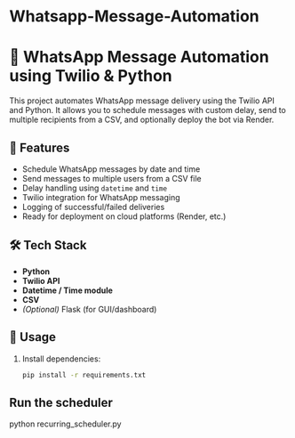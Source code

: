 # Whatsapp-Message-Automation
# 📲 WhatsApp Message Automation using Twilio & Python

This project automates WhatsApp message delivery using the Twilio API and Python. It allows you to schedule messages with custom delay, send to multiple recipients from a CSV, and optionally deploy the bot via Render.

## 🚀 Features

- Schedule WhatsApp messages by date and time
- Send messages to multiple users from a CSV file
- Delay handling using `datetime` and `time`
- Twilio integration for WhatsApp messaging
- Logging of successful/failed deliveries
- Ready for deployment on cloud platforms (Render, etc.)

## 🛠 Tech Stack

- **Python**
- **Twilio API**
- **Datetime / Time module**
- **CSV**
- *(Optional)* Flask (for GUI/dashboard)

## 📌 Usage

1. Install dependencies:
   ```bash
   pip install -r requirements.txt

## Run the scheduler
python recurring_scheduler.py



